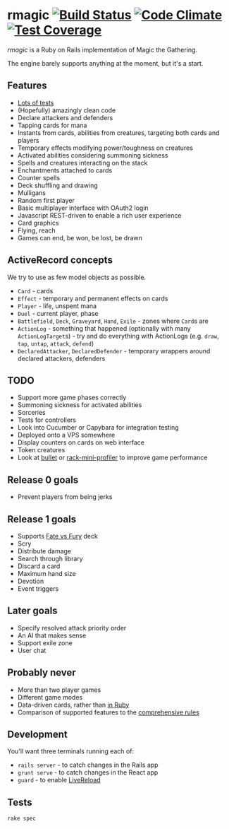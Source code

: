rmagic [![Build Status](https://travis-ci.org/soundasleep/rmagic.svg?branch=master)](https://travis-ci.org/soundasleep/rmagic) [![Code Climate](https://codeclimate.com/github/soundasleep/rmagic/badges/gpa.svg)](https://codeclimate.com/github/soundasleep/rmagic) [![Test Coverage](https://codeclimate.com/github/soundasleep/rmagic/badges/coverage.svg)](https://codeclimate.com/github/soundasleep/rmagic/coverage)
======

*rmagic* is a Ruby on Rails implementation of Magic the Gathering.

The engine barely supports anything at the moment, but it's a start.

## Features

* [Lots of tests](spec/games/)
* (Hopefully) amazingly clean code
* Declare attackers and defenders
* Tapping cards for mana
* Instants from cards, abilities from creatures, targeting both cards and players
* Temporary effects modifying power/toughness on creatures
* Activated abilities considering summoning sickness
* Spells and creatures interacting on the stack
* Enchantments attached to cards
* Counter spells
* Deck shuffling and drawing
* Mulligans
* Random first player
* Basic multiplayer interface with OAuth2 login
* Javascript REST-driven to enable a rich user experience
* Card graphics
* Flying, reach
* Games can end, be won, be lost, be drawn

## ActiveRecord concepts

We try to use as few model objects as possible.

* `Card` - cards
* `Effect` - temporary and permanent effects on cards
* `Player` - life, unspent mana
* `Duel` - current player, phase
* `Battlefield`, `Deck`, `Graveyard`, `Hand`, `Exile` - zones where `Card`s are
* `ActionLog` - something that happened (optionally with many `ActionLogTarget`s) - try and do everything with ActionLogs (e.g. `draw`, `tap`, `untap`, `attack`, `defend`)
* `DeclaredAttacker`, `DeclaredDefender` - temporary wrappers around declared attackers, defenders

## TODO

* Support more game phases correctly
* Summoning sickness for activated abilities
* Sorceries
* Tests for controllers
* Look into Cucumber or Capybara for integration testing
* Deployed onto a VPS somewhere
* Display counters on cards on web interface
* Token creatures
* Look at [bullet](https://github.com/flyerhzm/bullet) or [rack-mini-profiler](https://github.com/MiniProfiler/rack-mini-profiler) to improve game performance

## Release 0 goals

* Prevent players from being jerks

## Release 1 goals

* Supports [Fate vs Fury](http://sales.starcitygames.com/carddisplay.php?product=695013) deck
* Scry
* Distribute damage
* Search through library
* Discard a card
* Maximum hand size
* Devotion
* Event triggers

## Later goals

* Specify resolved attack priority order
* An AI that makes sense
* Support exile zone
* User chat

## Probably never

* More than two player games
* Different game modes
* Data-driven cards, rather than [in Ruby](app/cards/)
* Comparison of supported features to the [comprehensive rules](http://magiccards.info/rules.html)

## Development

You'll want three terminals running each of:

* `rails server` - to catch changes in the Rails app
* `grunt serve` - to catch changes in the React app
* `guard` - to enable [LiveReload](https://mattbrictson.com/lightning-fast-sass-reloading-in-rails)

## Tests

```
rake spec
```
